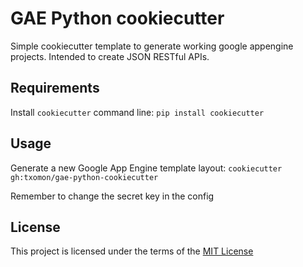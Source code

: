 GAE Python cookiecutter
=======================

Simple cookiecutter template to generate working google appengine projects. Intended to create JSON RESTful APIs.

Requirements
------------
Install `cookiecutter` command line: `pip install cookiecutter`

Usage
-----
Generate a new Google App Engine template layout: `cookiecutter gh:txomon/gae-python-cookiecutter`

Remember to change the secret key in the config

License
-------
This project is licensed under the terms of the [MIT License](/LICENSE)
